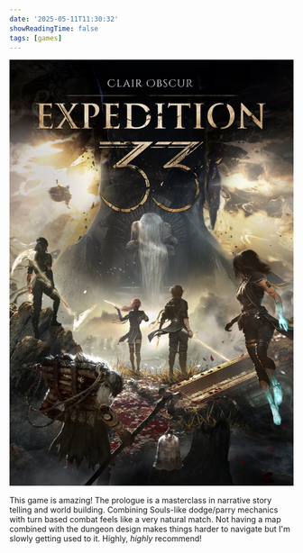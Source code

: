 ```yaml
---
date: '2025-05-11T11:30:32'
showReadingTime: false
tags: [games]
---
```


![](assets/background.jpg)

This game is amazing! The prologue is a masterclass in narrative story telling and world building. Combining Souls-like dodge/parry mechanics with turn based combat feels like a very natural match. Not having a map combined with the dungeon design makes things harder to navigate but I'm slowly getting used to it.  Highly, *highly* recommend!